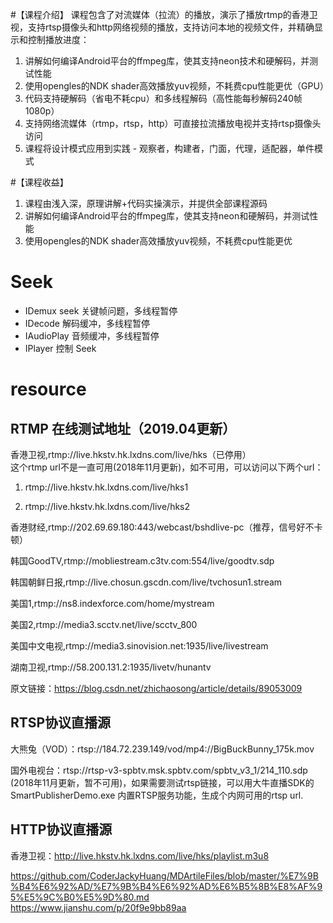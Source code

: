 
#【课程介绍】
课程包含了对流媒体（拉流）的播放，演示了播放rtmp的香港卫视，支持rtsp摄像头和http网络视频的播放，支持访问本地的视频文件，并精确显示和控制播放进度：
1. 讲解如何编译Android平台的ffmpeg库，使其支持neon技术和硬解码，并测试性能
2. 使用opengles的NDK shader高效播放yuv视频，不耗费cpu性能更优（GPU）
3. 代码支持硬解码（省电不耗cpu）和多线程解码（高性能每秒解码240帧1080p）
4. 支持网络流媒体（rtmp，rtsp，http）可直接拉流播放电视并支持rtsp摄像头访问
5. 课程将设计模式应用到实践 - 观察者，构建者，门面，代理，适配器，单件模式

#【课程收益】
1. 课程由浅入深，原理讲解+代码实操演示，并提供全部课程源码
2. 讲解如何编译Android平台的ffmpeg库，使其支持neon和硬解码，并测试性能
3. 使用opengles的NDK shader高效播放yuv视频，不耗费cpu性能更优




# Seek
- IDemux seek 关键帧问题，多线程暂停
- IDecode 解码缓冲，多线程暂停
- IAudioPlay 音频缓冲，多线程暂停
- IPlayer 控制 Seek

# resource

## RTMP 在线测试地址（2019.04更新）
香港卫视,rtmp://live.hkstv.hk.lxdns.com/live/hks（已停用）  
这个rtmp url不是一直可用(2018年11月更新)，如不可用，可以访问以下两个url：

1. rtmp://live.hkstv.hk.lxdns.com/live/hks1

2. rtmp://live.hkstv.hk.lxdns.com/live/hks2


香港财经,rtmp://202.69.69.180:443/webcast/bshdlive-pc（推荐，信号好不卡顿）

韩国GoodTV,rtmp://mobliestream.c3tv.com:554/live/goodtv.sdp

韩国朝鲜日报,rtmp://live.chosun.gscdn.com/live/tvchosun1.stream

美国1,rtmp://ns8.indexforce.com/home/mystream

美国2,rtmp://media3.scctv.net/live/scctv_800

美国中文电视,rtmp://media3.sinovision.net:1935/live/livestream

湖南卫视,rtmp://58.200.131.2:1935/livetv/hunantv

原文链接：https://blog.csdn.net/zhichaosong/article/details/89053009

## RTSP协议直播源

大熊兔（VOD）：rtsp://184.72.239.149/vod/mp4://BigBuckBunny_175k.mov

国外电视台：rtsp://rtsp-v3-spbtv.msk.spbtv.com/spbtv_v3_1/214_110.sdp (2018年11月更新，暂不可用)，如果需要测试rtsp链接，可以用大牛直播SDK的 SmartPublisherDemo.exe 内置RTSP服务功能，生成个内网可用的rtsp url.

## HTTP协议直播源

香港卫视：http://live.hkstv.hk.lxdns.com/live/hks/playlist.m3u8


https://github.com/CoderJackyHuang/MDArtileFiles/blob/master/%E7%9B%B4%E6%92%AD/%E7%9B%B4%E6%92%AD%E6%B5%8B%E8%AF%95%E5%9C%B0%E5%9D%80.md  
https://www.jianshu.com/p/20f9e9bb89aa  
